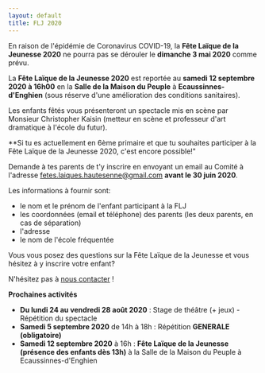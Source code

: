 ```yaml
---
layout: default
title: FLJ 2020
---
```


En raison de l'épidémie de Coronavirus COVID-19, la **Fête Laïque de la Jeunesse 2020** ne pourra pas se dérouler le **dimanche 3 mai 2020** comme prévu.

La **Fête Laïque de la Jeunesse 2020** est reportée au **samedi 12 septembre 2020 à 16h00** en la **Salle de la Maison du Peuple** à **Ecaussinnes-d'Enghien** (sous réserve d'une amélioration des conditions sanitaires). 

Les enfants fêtés vous présenteront un spectacle mis en scène par Monsieur Christopher Kaisin (metteur en scène et professeur d'art dramatique à l'école du futur).

**Si tu es actuellement en 6ème primaire et que tu souhaites participer à la Fête Laïque de la Jeunesse 2020, c'est encore possible!"

Demande à tes parents de t'y inscrire en envoyant un email au Comité à l'adresse fetes.laiques.hautesenne@gmail.com **avant le 30 juin 2020**. 

Les informations à fournir sont:

* le nom et le prénom de l'enfant participant à la FLJ
* les coordonnées (email et téléphone) des parents (les deux parents, en cas de séparation)
* l'adresse
* le nom de l'école fréquentée

Vous vous posez des questions sur la Fête Laïque de la Jeunesse et vous hésitez à y inscrire votre enfant?

N'hésitez pas à [nous contacter](/contact.html) !

**Prochaines activités**

* **Du lundi 24 au vendredi 28 août 2020** : Stage de théâtre (+ jeux) - Répétition du spectacle
* **Samedi 5 septembre 2020** de 14h à 18h : Répétition **GENERALE (obligatoire)**
* **Samedi 12 septembre 2020** à 16h : **Fête Laïque de la Jeunesse (présence des enfants dès 13h)** à la Salle de la Maison du Peuple à Ecaussinnes-d'Enghien
